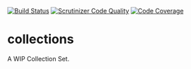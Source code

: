 [![Build Status](https://travis-ci.org/mcneely/collections.svg?branch=master)](https://travis-ci.org/mcneely/collections)
[![Scrutinizer Code Quality](https://scrutinizer-ci.com/g/mcneely/collections/badges/quality-score.png?b=master)](https://scrutinizer-ci.com/g/mcneely/collections/?branch=master)
[![Code Coverage](https://scrutinizer-ci.com/g/mcneely/collections/badges/coverage.png?b=master)](https://scrutinizer-ci.com/g/mcneely/collections/?branch=master)
# collections
A WIP Collection Set.